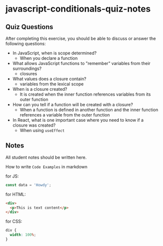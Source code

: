 # javascript-conditionals-quiz-notes

## Quiz Questions

After completing this exercise, you should be able to discuss or answer the following questions:

- In JavaScript, when is scope determined?
  - When you declare a function
- What allows JavaScript functions to "remember" variables from their surroundings?
  - closures
- What values does a closure contain?
  - variables from the lexical scope
- When is a closure created?
  - It is created when the inner function references variables from its outer function
- How can you tell if a function will be created with a closure?
  - When a function is defined in another function and the inner function references a variable from the outer function
- In React, what is one important case where you need to know if a closure was created?
  - When using `useEffect`

## Notes

All student notes should be written here.

How to write `Code Examples` in markdown

for JS:

```javascript
const data = 'Howdy';
```

for HTML:

```html
<div>
  <p>This is text content</p>
</div>
```

for CSS:

```css
div {
  width: 100%;
}
```
